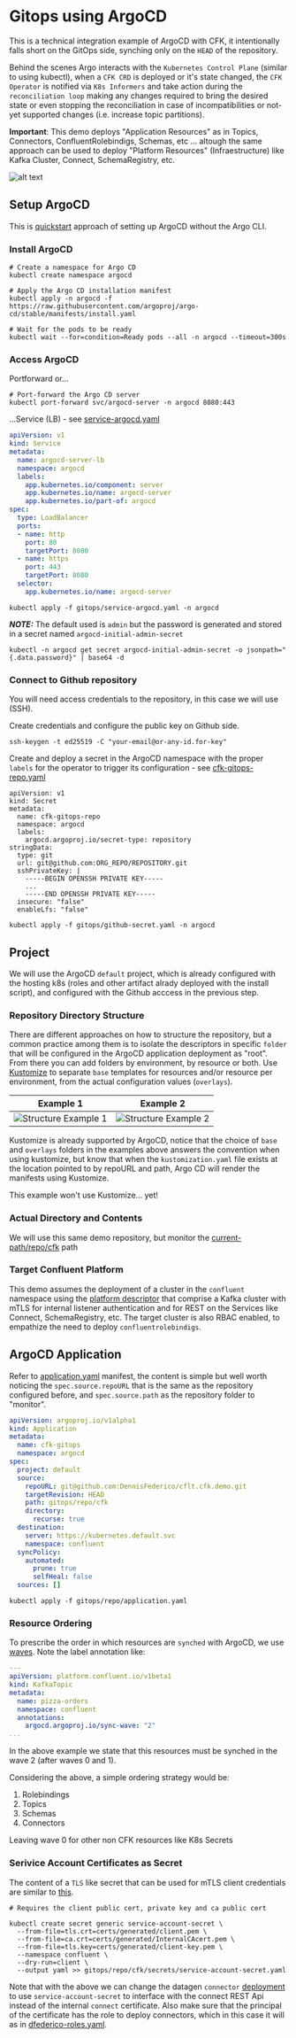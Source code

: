 # Gitops using ArgoCD

This is a technical integration example of ArgoCD with CFK, it intentionally falls short on the GitOps side, synching only on the `HEAD` of the repository.

Behind the scenes Argo interacts with the `Kubernetes Control Plane` (similar to using kubectl), when a `CFK CRD` is deployed or it's state changed, the `CFK Operator` is notified via `K8s Informers` and take action during the `reconciliation loop` making any changes required to bring the desired state or even stopping the reconciliation in case of incompatibilities or not-yet supported changes (i.e. increase topic partitions).

**Important**: This demo deploys "Application Resources" as in Topics, Connectors, ConfluentRolebindigs, Schemas, etc ... altough the same approach can be used to deploy "Platform Resources" (Infraestructure) like Kafka Cluster, Connect, SchemaRegistry, etc.

![alt text](image.png)

## Setup ArgoCD

This is [quickstart](https://argo-cd.readthedocs.io/en/stable/getting_started/) approach of setting up ArgoCD without the Argo CLI.

### Install ArgoCD

```shell
# Create a namespace for Argo CD
kubectl create namespace argocd

# Apply the Argo CD installation manifest
kubectl apply -n argocd -f https://raw.githubusercontent.com/argoproj/argo-cd/stable/manifests/install.yaml

# Wait for the pods to be ready
kubectl wait --for=condition=Ready pods --all -n argocd --timeout=300s
```

### Access ArgoCD

Portforward or...

```shell
# Port-forward the Argo CD server
kubectl port-forward svc/argocd-server -n argocd 8080:443
```

...Service (LB) - see [service-argocd.yaml](service-argocd.yaml)

```yaml
apiVersion: v1
kind: Service
metadata:
  name: argocd-server-lb
  namespace: argocd
  labels:
    app.kubernetes.io/component: server
    app.kubernetes.io/name: argocd-server
    app.kubernetes.io/part-of: argocd
spec:
  type: LoadBalancer
  ports:
  - name: http
    port: 80
    targetPort: 8080
  - name: https
    port: 443
    targetPort: 8080
  selector:
    app.kubernetes.io/name: argocd-server
```

```shell
kubectl apply -f gitops/service-argocd.yaml -n argocd
```

***NOTE:*** The default used is `admin` but the password is generated and stored in a secret named `argocd-initial-admin-secret`

```shell
kubectl -n argocd get secret argocd-initial-admin-secret -o jsonpath="{.data.password}" | base64 -d
```

### Connect to Github repository

You will need access credentials to the repository, in this case we will use (SSH).

Create credentials and configure the public key on Github side.

```shell
ssh-keygen -t ed25519 -C "your-email@or-any-id.for-key"
```

Create and deploy a secret in the ArgoCD namespace with the proper `labels` for the operator to trigger its configuration - see [cfk-gitops-repo.yaml](repo/cfk-gitops-repo.yaml)

```shell
apiVersion: v1
kind: Secret
metadata:
  name: cfk-gitops-repo
  namespace: argocd
  labels:
    argocd.argoproj.io/secret-type: repository
stringData:
  type: git
  url: git@github.com:ORG_REPO/REPOSITORY.git
  sshPrivateKey: |
    -----BEGIN OPENSSH PRIVATE KEY-----
    ...
    -----END OPENSSH PRIVATE KEY-----
  insecure: "false"
  enableLfs: "false"
```

```shell
kubectl apply -f gitops/github-secret.yaml -n argocd
```

## Project

We will use the ArgoCD `default` project, which is already configured with the hosting k8s (roles and other artifact alrady deployed with the install script), and configured with the Github acccess in the previous step.

### Repository Directory Structure

There are different approaches on how to structure the repository, but a common practice among them is to isolate the descriptors in specific `folder` that will be configured in the ArgoCD application deployment as "root". From there you can add folders by environment, by resource or both. Use [Kustomize](https://kustomize.io/) to separate `base` templates for resources and/or resource per environment, from the actual configuration values (`overlays`).

| Example 1 | Example 2 |
|-----------|-----------|
| ![Structure Example 1](img/folders1.png) | ![Structure Example 2](img/folders2.png) |

Kustomize is already supported by ArgoCD, notice that the choice of `base` and `overlays` folders in the examples above answers the convention when using kustomize, but know that when the `kustomization.yaml` file exists at the location pointed to by repoURL and path, Argo CD will render the manifests using Kustomize.

This example won't use Kustomize... yet!

### Actual Directory and Contents

We will use this same demo repository, but monitor the [current-path/repo/cfk](./repo/cfk) path

### Target Confluent Platform

This demo assumes the deployment of a cluster in the `confluent` namespace using the [platform descriptor](../infra/auth/platform-mtls-oauth-rbac.yaml) that comprise a Kafka cluster with mTLS for internal listener authentication and for REST on the Services like Connect, SchemaRegistry, etc. The target cluster is also RBAC enabled, to empathize the need to deploy `confluentrolebindigs`.

## ArgoCD Application

Refer to [application.yaml](repo/application.yaml) manifest, the content is simple but well worth noticing the `spec.source.repoURL` that is the same as the repository configured before, and `spec.source.path` as the repository folder to "monitor".

```yaml
apiVersion: argoproj.io/v1alpha1
kind: Application
metadata:
  name: cfk-gitops
  namespace: argocd
spec:
  project: default
  source:
    repoURL: git@github.com:DennisFederico/cflt.cfk.demo.git
    targetRevision: HEAD
    path: gitops/repo/cfk
    directory:
      recurse: true
  destination:
    server: https://kubernetes.default.svc
    namespace: confluent
  syncPolicy:
    automated:
      prune: true
      selfHeal: false
  sources: []
```

```shell
kubectl apply -f gitops/repo/application.yaml
```

### Resource Ordering

To prescribe the order in which resources are `synched` with ArgoCD, we use [waves](https://argo-cd.readthedocs.io/en/stable/user-guide/sync-waves/). Note the label annotation like:

```yaml
---
apiVersion: platform.confluent.io/v1beta1
kind: KafkaTopic
metadata:
  name: pizza-orders
  namespace: confluent
  annotations:
    argocd.argoproj.io/sync-wave: "2"
...
```

In the above example we state that this resources must be synched in the wave 2 (after waves 0 and 1).

Considering the above, a simple ordering strategy would be:

1. Rolebindings
2. Topics
3. Schemas
4. Connectors

Leaving wave 0 for other non CFK resources like K8s Secrets

### Serivice Account Certificates as Secret

The content of a `TLS` like secret that can be used for mTLS client credentials are similar to [this](https://docs.confluent.io/operator/current/co-network-encryption.html#provide-custom-tls-certificates).

```shell
# Requires the client public cert, private key and ca public cert

kubectl create secret generic service-account-secret \
  --from-file=tls.crt=certs/generated/client.pem \
  --from-file=ca.crt=certs/generated/InternalCAcert.pem \
  --from-file=tls.key=certs/generated/client-key.pem \
  --namespace confluent \
  --dry-run=client \
  --output yaml >> gitops/repo/cfk/secrets/service-account-secret.yaml
```

Note that with the above we can change the  datagen `connector` [deployment](repo/cfk/connectors/datagen.yaml) to use `service-account-secret` to interface with the connect REST Api instead of the internal `connect` certificate. Also make sure that the principal of the certificate has the role to deploy connectors, which in this case it will as in [dfederico-roles.yaml](repo/cfk/roles/dfederico-roles.yaml).